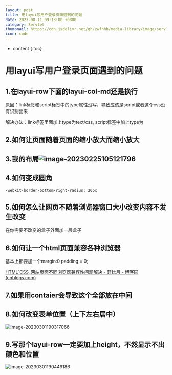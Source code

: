 ```yaml
---
layout: post
title: 用layui写用户登录页面遇到的问题
date: 2023-08-11 09:13:00 +0800
category: Servlet
thumbnail: https://cdn.jsdelivr.net/gh/zwfhhh/media-library/image/servlet.jpg
icon: code
---
```



* content
{:toc}
# 用layui写用户登录页面遇到的问题



## 1.在layui-row下面的layui-col-md还是换行

原因：link标签和script标签中的type属性没写，导致应该是script或者这个css没有识别出来

解决办法：link标签里面加上type为text/css,  script标签中加上type为

## 2.如何让页面随着页面的缩小放大而缩小放大



## 3.我的布局![image-20230225105121796](C:\Users\18249\AppData\Roaming\Typora\typora-user-images\image-20230225105121796.png)

## 4.如何变成圆角

```
-webkit-border-bottom-right-radius: 20px
```

## 5.如何怎么让网页不随着浏览器窗口大小改变内容不发生改变

在你需要不改变的盒子外面加一层盒子

## 6.如何让一个html页面兼容各种浏览器

基本上都要加一个margin:0 padding = 0;

[HTML`CSS_网站页面不同浏览器兼容性问题解决 - 菲比月 - 博客园 (cnblogs.com)](https://www.cnblogs.com/phoebeyue/p/9226537.html)

## 7.如果用contaier会导致这个全部放在中间

## 8.如何改变表单位置（上下左右居中）

![image-20230301190317066](C:\Users\18249\AppData\Roaming\Typora\typora-user-images\image-20230301190317066.png)

## 9.写那个layui-row一定要加上height，不然显示不出颜色和位置

![image-20230301190449186](C:\Users\18249\AppData\Roaming\Typora\typora-user-images\image-20230301190449186.png)


